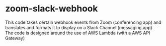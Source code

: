 # zoom-slack-webhook
This code takes certain webhook events from Zoom (conferencing app) and translates and formats it to display on a Slack Channel (messaging app).   The code is designed around the use of AWS Lambda (with a AWS API Gateway)
